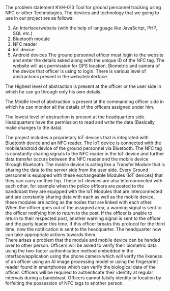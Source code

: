 The problem statement KVH-013 Tool for ground personnel tracking using NFC or other Technologies.
The devices and technology that we going to use in our project are as follows:
1) An Interface/website (with the help of language like JavaScript, PHP, SQL etc.)
2) Bluetooth module
3) NFC reader
4) IoT device
5) Android devices
The ground personnel officer must login to the website and enter the details asked along with the   unique ID of the NFC tag. The website will ask permission for GPS location, Biometric and camera of the device that officer is using to login.
There is various level of abstractions present in the website/interface.

The Highest level of abstraction is present at the officer or the user side in which he can go through only his own details.

The Middle level of abstraction is present at the commanding officer side in which he can monitor all the details of the officers assigned under him.

The lowest level of abstraction is present at the headquarters side. Headquarters have the permission to read and write the data (Basically make changes to the data). 

The project includes a proprietary IoT devices that is integrated with Bluetooth device and an NFC reader. The IoT device is connected with the mobile/android device of the ground personnel via Bluetooth. The NFC tag is constantly sharing signals to the NFC reader in the IoT device and further data transfer occurs between the NFC reader and the mobile device through Bluetooth. The mobile device is acting like a Transfer Module that is sharing the data to the server side from the user side. Every Ground personnel is equipped with these exchangeable Modules (IoT devices) that they can carry on their hip. 
These IoT devices are also Interconnected with each other, for example when the police officers are posted to the bandobast they are equipped with the IoT Modules that are interconnected and are constantly sharing data with each as well as the mobile device, these modules are acting as the nodes that are linked with each other. When the officer goes out of the assigned area, a warning signal is sent to the officer notifying him to return to the post. If the officer is unable to return to their respected post, another warning signal is sent to the officer and the party leader this time. If this officer breaks this protocol for the third time, now the notification is sent to the headquarter. The headquarter now can take appropriate actions towards them.   
There arises a problem that the module and mobile device can be handed over to other person. Officers will be asked to verify their biometric data using the two-factor authentication method embedded in the interface/application using the phone camera which will verify the likeness of an officer using an AI image processing model or using the fingerprint reader found in smartphones which can verify the biological data of the officer. Officers will be required to authenticate their identity at regular intervals during a bandobast. Officers cannot falsify identity or location by forfeiting the possession of NFC tags to another person.



